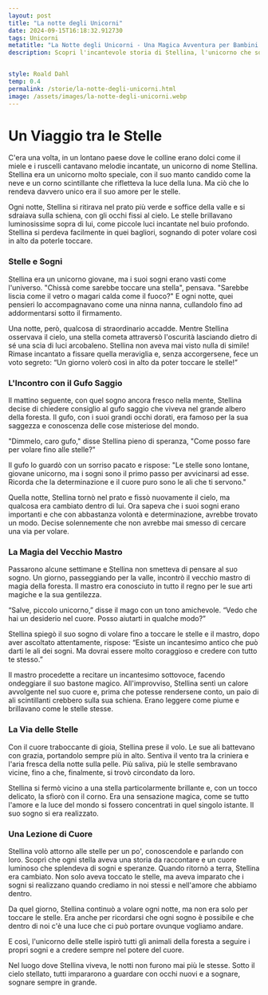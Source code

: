 ```yaml
---
layout: post
title: "La notte degli Unicorni"
date: 2024-09-15T16:18:32.912730
tags: Unicorni
metatitle: "La Notte degli Unicorni - Una Magica Avventura per Bambini - Storie Incantate"
description: Scopri l'incantevole storia di Stellina, l'unicorno che sognava di toccare le stelle. Un viaggio magico tra sogni e saggezza per insegnare ai bambini l'importanza della determinazione e del credere in se stessi. Leggi ora!


style: Roald Dahl
temp: 0.4
permalink: /storie/la-notte-degli-unicorni.html
image: /assets/images/la-notte-degli-unicorni.webp
---
```

# Un Viaggio tra le Stelle

C'era una volta, in un lontano paese dove le colline erano dolci come il miele e i ruscelli cantavano melodie incantate, un unicorno di nome Stellina. Stellina era un unicorno molto speciale, con il suo manto candido come la neve e un corno scintillante che rifletteva la luce della luna. Ma ciò che lo rendeva davvero unico era il suo amore per le stelle.

Ogni notte, Stellina si ritirava nel prato più verde e soffice della valle e si sdraiava sulla schiena, con gli occhi fissi al cielo. Le stelle brillavano luminosissime sopra di lui, come piccole luci incantate nel buio profondo. Stellina si perdeva facilmente in quei bagliori, sognando di poter volare così in alto da poterle toccare.

### Stelle e Sogni

Stellina era un unicorno giovane, ma i suoi sogni erano vasti come l'universo. "Chissà come sarebbe toccare una stella", pensava. "Sarebbe liscia come il vetro o magari calda come il fuoco?" E ogni notte, quei pensieri lo accompagnavano come una ninna nanna, cullandolo fino ad addormentarsi sotto il firmamento.

Una notte, però, qualcosa di straordinario accadde. Mentre Stellina osservava il cielo, una stella cometa attraversò l'oscurità lasciando dietro di sé una scia di luci arcobaleno. Stellina non aveva mai visto nulla di simile! Rimase incantato a fissare quella meraviglia e, senza accorgersene, fece un voto segreto: “Un giorno volerò così in alto da poter toccare le stelle!”

### L'Incontro con il Gufo Saggio

Il mattino seguente, con quel sogno ancora fresco nella mente, Stellina decise di chiedere consiglio al gufo saggio che viveva nel grande albero della foresta. Il gufo, con i suoi grandi occhi dorati, era famoso per la sua saggezza e conoscenza delle cose misteriose del mondo.

"Dimmelo, caro gufo," disse Stellina pieno di speranza, "Come posso fare per volare fino alle stelle?"

Il gufo lo guardò con un sorriso pacato e rispose: "Le stelle sono lontane, giovane unicorno, ma i sogni sono il primo passo per avvicinarsi ad esse. Ricorda che la determinazione e il cuore puro sono le ali che ti servono."

Quella notte, Stellina tornò nel prato e fissò nuovamente il cielo, ma qualcosa era cambiato dentro di lui. Ora sapeva che i suoi sogni erano importanti e che con abbastanza volontà e determinazione, avrebbe trovato un modo. Decise solennemente che non avrebbe mai smesso di cercare una via per volare.

### La Magia del Vecchio Mastro

Passarono alcune settimane e Stellina non smetteva di pensare al suo sogno. Un giorno, passeggiando per la valle, incontrò il vecchio mastro di magia della foresta. Il mastro era conosciuto in tutto il regno per le sue arti magiche e la sua gentilezza. 

“Salve, piccolo unicorno,” disse il mago con un tono amichevole. “Vedo che hai un desiderio nel cuore. Posso aiutarti in qualche modo?”

Stellina spiegò il suo sogno di volare fino a toccare le stelle e il mastro, dopo aver ascoltato attentamente, rispose: “Esiste un incantesimo antico che può darti le ali dei sogni. Ma dovrai essere molto coraggioso e credere con tutto te stesso.”

Il mastro procedette a recitare un incantesimo sottovoce, facendo ondeggiare il suo bastone magico. All'improvviso, Stellina sentì un calore avvolgente nel suo cuore e, prima che potesse rendersene conto, un paio di ali scintillanti crebbero sulla sua schiena. Erano leggere come piume e brillavano come le stelle stesse.

### La Via delle Stelle

Con il cuore traboccante di gioia, Stellina prese il volo. Le sue ali battevano con grazia, portandolo sempre più in alto. Sentiva il vento tra la criniera e l'aria fresca della notte sulla pelle. Più saliva, più le stelle sembravano vicine, fino a che, finalmente, si trovò circondato da loro.

Stellina si fermò vicino a una stella particolarmente brillante e, con un tocco delicato, la sfiorò con il corno. Era una sensazione magica, come se tutto l'amore e la luce del mondo si fossero concentrati in quel singolo istante. Il suo sogno si era realizzato.

### Una Lezione di Cuore

Stellina volò attorno alle stelle per un po', conoscendole e parlando con loro. Scoprì che ogni stella aveva una storia da raccontare e un cuore luminoso che splendeva di sogni e speranze. Quando ritornò a terra, Stellina era cambiato. Non solo aveva toccato le stelle, ma aveva imparato che i sogni si realizzano quando crediamo in noi stessi e nell'amore che abbiamo dentro.

Da quel giorno, Stellina continuò a volare ogni notte, ma non era solo per toccare le stelle. Era anche per ricordarsi che ogni sogno è possibile e che dentro di noi c'è una luce che ci può portare ovunque vogliamo andare.

E così, l'unicorno delle stelle ispirò tutti gli animali della foresta a seguire i propri sogni e a credere sempre nel potere del cuore.

Nel luogo dove Stellina viveva, le notti non furono mai più le stesse. Sotto il cielo stellato, tutti impararono a guardare con occhi nuovi e a sognare, sognare sempre in grande.

        